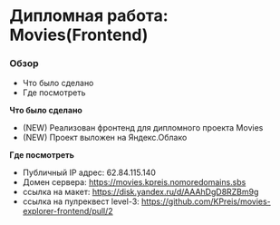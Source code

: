 # Дипломная работа: Movies(Frontend)
### Обзор

- Что было сделано
- Где посмотреть

**Что было сделано**


- (NEW) Реализован фронтенд для дипломного проекта Movies
- (NEW) Проект выложен на Яндекс.Облако

**Где посмотреть**

- Публичный IP адрес: 62.84.115.140
- Домен сервера: https://movies.kpreis.nomoredomains.sbs
- ссылка на макет: https://disk.yandex.ru/d/AAAhDgD8RZBm9g
- ссылка на пулреквест level-3: https://github.com/KPreis/movies-explorer-frontend/pull/2
